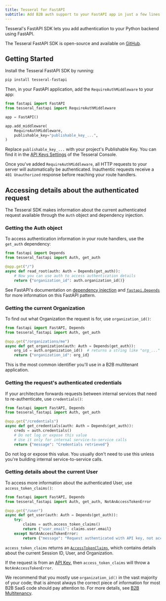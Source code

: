 ```yaml
---
title: Tesseral for FastAPI
subtitle: Add B2B auth support to your FastAPI app in just a few lines of code.
---
```


Tesseral's FastAPI SDK lets you add authentication to your Python backend using FastAPI.

The Tesseral FastAPI SDK is open-source and available on
[GitHub](https://github.com/tesseral-labs/tesseral-sdk-fastapi).

## Getting Started

Install the Tesseral FastAPI SDK by running:

```bash
pip install tesseral-fastapi
```

Then, in your FastAPI application, add the `RequireAuthMiddleware` to your app:

```python
from fastapi import FastAPI
from tesseral_fastapi import RequireAuthMiddleware

app = FastAPI()

app.add_middleware(
    RequireAuthMiddleware,
    publishable_key="publishable_key_...",
)
```

Replace `publishable_key_...` with your project's Publishable Key. You can find
it in the [API Keys
Settings](https://console.tesseral.com/project-settings/api-keys) of the
Tesseral Console.

Once you've added `RequireAuthMiddleware`, all HTTP requests to your server will
automatically be authenticated. Inauthentic requests receive a `401
Unauthorized` response before reaching your route handlers.

## Accessing details about the authenticated request

The Tesseral SDK makes information about the current authenticated request
available through the `Auth` object and dependency injection.

### Getting the Auth object

To access authentication information in your route handlers, use the `get_auth`
dependency:

```python
from fastapi import Depends
from tesseral_fastapi import Auth, get_auth

@app.get("/")
async def read_root(auth: Auth = Depends(get_auth)):
    # Now you can use auth to access authentication details
    return {"organization_id": auth.organization_id()}
```

See FastAPI's documentation on [dependency
injection](https://fastapi.tiangolo.com/tutorial/dependencies/) and
[`fastapi.Depends`](https://fastapi.tiangolo.com/reference/dependencies/) for
more information on this FastAPI pattern.

### Getting the current Organization

To find out what Organization the request is for, use `organization_id()`:

```python
from fastapi import FastAPI, Depends
from tesseral_fastapi import Auth, get_auth

@app.get("/organizations/me")
async def get_organization(auth: Auth = Depends(get_auth)):
    org_id = auth.organization_id()  # returns a string like "org_..."
    return {"organization_id": org_id}
```

This is the most common identifier you'll use in a B2B multitenant application.

### Getting the request's authenticated credentials

If your architecture forwards requests between internal services that need to
re-authenticate, use `credentials()`:

```python
from fastapi import FastAPI, Depends
from tesseral_fastapi import Auth, get_auth

@app.get("/credentials")
async def get_credentials(auth: Auth = Depends(get_auth)):
    creds = auth.credentials()
    # Do not log or expose this value
    # Use it only for internal service-to-service calls
    return {"message": "Credentials retrieved"}
```

Do not log or expose this value. You usually don't need to use this unless
you're building internal service-to-service calls.

### Getting details about the current User

To access more information about the authenticated User, use
`access_token_claims()`:

```python
from fastapi import FastAPI, Depends
from tesseral_fastapi import Auth, get_auth, NotAnAccessTokenError

@app.get("/user")
async def get_user(auth: Auth = Depends(get_auth)):
    try:
        claims = auth.access_token_claims()
        return {"user_email": claims.user.email}
    except NotAnAccessTokenError:
        return {"message": "Request authenticated with API key, not access token"}
```

`access_token_claims` returns an
[`AccessTokenClaims`](https://github.com/tesseral-labs/tesseral-sdk-python/blob/master/src/tesseral/types/access_token_claims.py),
which contains details about the current Session ID, User, and Organization.

If the request is from an [API Key](/docs/features/managed-api-keys), then
`access_token_claims` will throw a `NotAnAccessTokenError`.

We recommend that you mostly use `organization_id()` in the vast majority of
your code; that is almost always the correct piece of information for most B2B
SaaS code should pay attention to. For more details, see [B2B
Multitenancy](/docs/features/b2b-multitenancy).
